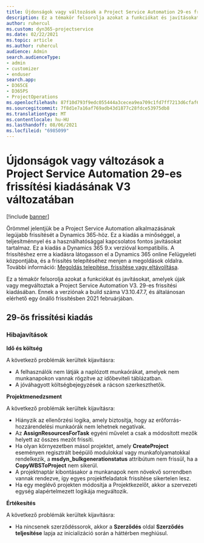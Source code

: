 ```yaml
---
title: Újdonságok vagy változások a Project Service Automation 29-es frissítési kiadásának V3 változatában
description: Ez a témakör felsorolja azokat a funkciókat és javításokat, amelyek elérhetők a Project Service Automation V3. 29-os frissítési kiadásában.
author: ruhercul
ms.custom: dyn365-projectservice
ms.date: 02/22/2021
ms.topic: article
ms.author: ruhercul
audience: Admin
search.audienceType:
- admin
- customizer
- enduser
search.app:
- D365CE
- D365PS
- ProjectOperations
ms.openlocfilehash: 87f10d793f9edc055444a3cecea9ea709c1fd7ff7213d6cfaf6b3cbe83a6a5a6
ms.sourcegitcommit: 7f8d1e7a16af769adb43d1877c28fdce53975db8
ms.translationtype: MT
ms.contentlocale: hu-HU
ms.lasthandoff: 08/06/2021
ms.locfileid: "6985099"
---
```

# <a name="whats-new-or-changed-in-project-service-automation-update-release-29-v3"></a>Újdonságok vagy változások a Project Service Automation 29-es frissítési kiadásának V3 változatában

[!include [banner](../includes/psa-now-project-operations.md)]

Örömmel jelentjük be a Project Service Automation alkalmazásának legújabb frissítését a Dynamics 365-höz. Ez a kiadás a minőséggel, a teljesítménnyel és a használhatósággal kapcsolatos fontos javításokat tartalmaz. Ez a kiadás a Dynamics 365 9.x verzióval kompatibilis. A frissítéshez erre a kiadásra látogasson el a Dynamics 365 online Felügyeleti központjába, és a frissítés telepítéséhez menjen a megoldások oldalra. További információ: [Megoldás telepítése, frissítése vagy eltávolítása](/power-platform/admin/install-remove-preferred-solution).

Ez a témakör felsorolja azokat a funkciókat és javításokat, amelyek újak vagy megváltoztak a Project Service Automation V3. 29-es frissítési kiadásában. Ennek a verziónak a build száma V3.10.47.7, és általánosan elérhető egy önálló frissítésben 2021 februárjában.

## <a name="update-release-29"></a>29-ös frissítési kiadás

### <a name="bug-fixes"></a>Hibajavítások

**Idő és költség**

A következő problémák kerültek kijavításra:

- A felhasználók nem látják a naplózott munkaórákat, amelyek nem munkanapokon vannak rögzítve az időbeviteli táblázatban.
- A jóváhagyott költségbejegyzések a rácson szerkeszthetők.

**Projektmenedzsment**

A következő problémák kerültek kijavításra:

- Hiányzik az ellenőrzési logika, amely biztosítja, hogy az erőforrás-hozzárendelési munkaórák nem lehetnek negatívak.
- Az **AssignResourcesForTask** egyéni művelet a csak a módosított mezők helyett az összes mezőt frissíti.
- Ha olyan környezetben másol projektet, amely **CreateProject** eseményen regisztrált beépülő modulokkal vagy munkafolyamatokkal rendelkezik, a **msdyn_bulkgenerationstatus** attribútum nem frissül, ha a **CopyWBSToProject** nem sikerül.
- A projektnaptár kibontásakor a munkanapok nem növekvő sorrendben vannak rendezve, így egyes projektfeladatok frissítése sikertelen lesz.
- Ha egy meglévő projekten módosítja a Projektkezelőt, akkor a szervezeti egység alapértelmezett logikája megváltozik.

**Értékesítés**

A következő problémák kerültek kijavításra:

- Ha nincsenek szerződéssorok, akkor a **Szerződés** oldal **Szerződés teljesítése** lapja az inicializáció során a háttérben meghiúsul.